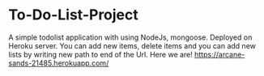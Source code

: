 # To-Do-List-Project

A simple todolist application with using NodeJs, mongoose. 
Deployed on Heroku server.
You can add new items, delete items and you can add new lists by writing new path to end of the Url.
Here we are!
https://arcane-sands-21485.herokuapp.com/
